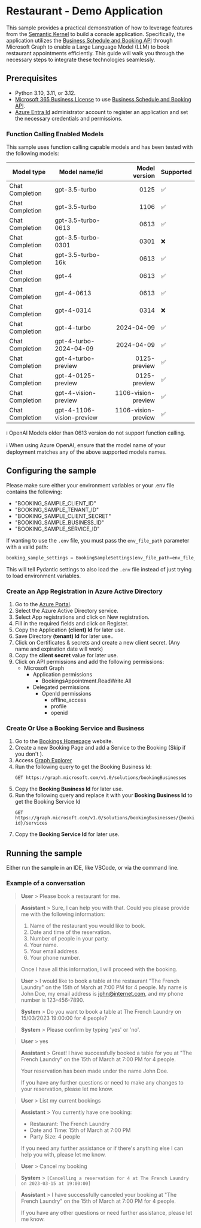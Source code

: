 # Restaurant - Demo Application

This sample provides a practical demonstration of how to leverage features from the [Semantic Kernel](https://learn.microsoft.com/en-us/semantic-kernel) to build a console application. Specifically, the application utilizes the [Business Schedule and Booking API](https://www.microsoft.com/en-us/microsoft-365/business/scheduling-and-booking-app) through Microsoft Graph to enable a Large Language Model (LLM) to book restaurant appointments efficiently. This guide will walk you through the necessary steps to integrate these technologies seamlessly.

## Prerequisites

- Python 3.10, 3.11, or 3.12.
- [Microsoft 365 Business License](https://www.microsoft.com/en-us/microsoft-365/business/compare-all-microsoft-365-business-products) to use [Business Schedule and Booking API](https://www.microsoft.com/en-us/microsoft-365/business/scheduling-and-booking-app).
- [Azure Entra Id](https://www.microsoft.com/en-us/security/business/identity-access/microsoft-entra-id) administrator account to register an application and set the necessary credentials and permissions.

### Function Calling Enabled Models

This sample uses function calling capable models and has been tested with the following models:

| Model type      | Model name/id             |       Model version | Supported |
| --------------- | ------------------------- | ------------------: | --------- |
| Chat Completion | gpt-3.5-turbo             |                0125 | ✅        |
| Chat Completion | gpt-3.5-turbo        |                1106 | ✅        |
| Chat Completion | gpt-3.5-turbo-0613        |                0613 | ✅        |
| Chat Completion | gpt-3.5-turbo-0301        |                0301 | ❌        |
| Chat Completion | gpt-3.5-turbo-16k         |                0613 | ✅        |
| Chat Completion | gpt-4                     |                0613 | ✅        |
| Chat Completion | gpt-4-0613                |                0613 | ✅        |
| Chat Completion | gpt-4-0314                |                0314 | ❌        |
| Chat Completion | gpt-4-turbo               |          2024-04-09 | ✅        |
| Chat Completion | gpt-4-turbo-2024-04-09    |          2024-04-09 | ✅        |
| Chat Completion | gpt-4-turbo-preview       |        0125-preview | ✅        |
| Chat Completion | gpt-4-0125-preview        |        0125-preview | ✅        |
| Chat Completion | gpt-4-vision-preview      | 1106-vision-preview | ✅        |
| Chat Completion | gpt-4-1106-vision-preview | 1106-vision-preview | ✅        |

ℹ️ OpenAI Models older than 0613 version do not support function calling.

ℹ️ When using Azure OpenAI, ensure that the model name of your deployment matches any of the above supported models names.

## Configuring the sample

Please make sure either your environment variables or your .env file contains the following:

- "BOOKING_SAMPLE_CLIENT_ID"
- "BOOKING_SAMPLE_TENANT_ID"
- "BOOKING_SAMPLE_CLIENT_SECRET"
- "BOOKING_SAMPLE_BUSINESS_ID"
- "BOOKING_SAMPLE_SERVICE_ID"

If wanting to use the `.env` file, you must pass the `env_file_path` parameter with a valid path:

```python
booking_sample_settings = BookingSampleSettings(env_file_path=env_file_path)
```

This will tell Pydantic settings to also load the `.env` file instead of just trying to load environment variables.

### Create an App Registration in Azure Active Directory

1. Go to the [Azure Portal](https://portal.azure.com/).
2. Select the Azure Active Directory service.
3. Select App registrations and click on New registration.
4. Fill in the required fields and click on Register.
5. Copy the Application **(client) Id** for later use.
6. Save Directory **(tenant) Id** for later use..
7. Click on Certificates & secrets and create a new client secret. (Any name and expiration date will work)
8. Copy the **client secret** value for later use.
9. Click on API permissions and add the following permissions:
   - Microsoft Graph
     - Application permissions
       - BookingsAppointment.ReadWrite.All
     - Delegated permissions
       - OpenId permissions
         - offline_access
         - profile
         - openid

### Create Or Use a Booking Service and Business

1. Go to the [Bookings Homepage](https://outlook.office.com/bookings) website.
2. Create a new Booking Page and add a Service to the Booking (Skip if you don't ).
3. Access [Graph Explorer](https://developer.microsoft.com/en-us/graph/graph-explorer)
4. Run the following query to get the Booking Business Id:
   ```http
   GET https://graph.microsoft.com/v1.0/solutions/bookingBusinesses
   ```
5. Copy the **Booking Business Id** for later use.
6. Run the following query and replace it with your **Booking Business Id** to get the Booking Service Id
   ```http
   GET https://graph.microsoft.com/v1.0/solutions/bookingBusinesses/{bookingBusiness-id}/services
   ```
7. Copy the **Booking Service Id** for later use.

## Running the sample

Either run the sample in an IDE, like VSCode, or via the command line.

### Example of a conversation

> **User** > Please book a restaurant for me.

> **Assistant** > Sure, I can help you with that. Could you please provide me with the following information:
>
> 1. Name of the restaurant you would like to book.
> 2. Date and time of the reservation.
> 3. Number of people in your party.
> 4. Your name.
> 5. Your email address.
> 6. Your phone number.
>
> Once I have all this information, I will proceed with the booking.

> **User** > I would like to book a table at the restaurant "The French Laundry" on the 15th of March at 7:00 PM for 4 people. My name is John Doe, my email address is john@internet.com, and my phone number is 123-456-7890.

> **System** > Do you want to book a table at The French Laundry on 15/03/2023 19:00:00 for 4 people?

> **System** > Please confirm by typing 'yes' or 'no'.

> **User** > yes

> **Assistant** > Great! I have successfully booked a table for you at "The French Laundry" on the 15th of March at 7:00 PM for 4 people.
>
> Your reservation has been made under the name John Doe.
>
> If you have any further questions or need to make any changes to your reservation, please let me know.

> **User** > List my current bookings

> **Assistant** > You currently have one booking:
>
> - Restaurant: The French Laundry
> - Date and Time: 15th of March at 7:00 PM
> - Party Size: 4 people
>
> If you need any further assistance or if there's anything else I can help you with, please let me know.

> **User** > Cancel my booking

> **System** > `[Cancelling a reservation for 4 at The French Laundry on 2023-03-15 at 19:00:00]`

> **Assistant** > I have successfully canceled your booking at "The French Laundry" on the 15th of March at 7:00 PM for 4 people.
>
> If you have any other questions or need further assistance, please let me know.

